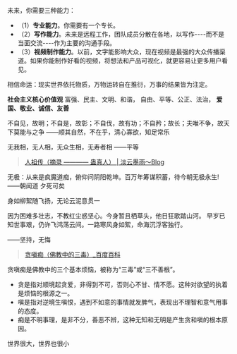 未来，你需要三种能力：
- （1）**专业能力**。你需要有一个专长。
- （2）**写作能力**。未来是远程工作，团队成员分散在各地，以写作----而不是当面交流----作为主要的沟通手段。
- （3）**视频制作能力**。以前，文字能影响大众，现在视频是最强的大众传播渠道。如果你能制作好看的视频，将想法和产品可视化，就更容易让更多用户看见。


相信命运：现实世界依托物质，万物运转自在推衍，万事的结果皆为注定。

**社会主义核心价值观**
富强、民主、文明、和谐，
自由、平等、公正、法治，
**爱国、敬业、诚信、友善**

不自见，故明；不自是，故彰；不自伐，故有功；不自矜；故长；夫唯不争，故天下莫能与之争 ——顺其自然，不在乎，清心寡欲，知足常乐

无我相，无人相，无众生相，无寿者相 ——平等

> [人祖传（摘录 ———— 蛊真人） | 淡云墨雨～Blog](https://www.djgeeker.com/posts/8d64f1f5/index.html)

无极：从来是疯魔道痴，俯仰问阴阳乾坤。百万年筹谋积蓄，待今朝无极永生!  ——朝闻道 夕死可矣

身如柳絮随飞扬，无论云泥意贯一

因为困难多壮志，不教红尘惑坚心。今身暂且栖草头，他日狂歌踏山河。
早岁已知世事艰，仍许飞鸿荡云间。一路寒风身如絮，命海沉浮客独行。

——坚持，无悔

> [贪嗔痴（佛教中的三毒）_百度百科](https://baike.baidu.com/item/%E8%B4%AA%E5%97%94%E7%97%B4/2163885?fr=ge_ala)

‌贪嗔‌痴是‌佛教中的三个基本烦恼，被称为“‌三毒”或“‌三不善根”。‌‌
- ‌贪‌是指对顺境起贪爱，非得到不可，否则心不甘、情不愿。这种对欲望的执着是烦恼的根源之一。
- 嗔‌是指对逆境生嗔恨，遇到不如意的事情就发脾气，表现出不理智和意气用事的态度。
- 痴‌是不明事理，是非不分，善恶不辨，这种无知和无明是产生贪和嗔的根本原因。


世界很大，世界也很小


